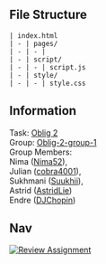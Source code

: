 <h2 class="code-line" data-line-start=0 data-line-end=1 ><a id="File_Structure_0"></a>File Structure</h2>
<pre><code class="has-line-data" data-line-start="2" data-line-end="10" class="language-sh">| index.html
| - | pages/
| - | - | 
| - | script/
| - | - | script.js
| - | style/
| - | - | style.css
</code></pre>
<h2 class="code-line" data-line-start=10 data-line-end=11 ><a id="Information_10"></a>Information</h2>
<p class="has-line-data" data-line-start="11" data-line-end="14">Task: <a href="https://oslomet.instructure.com/courses/26764/assignments/77903">Oblig 2</a></br>
Group: <a href="https://oslomet.instructure.com/groups/108129">Oblig-2-group-1</a></br>
Group Members: </br>
Nima (<a href="https://github.com/Nima52">Nima52</a>), </br>
Julian (<a href="https://github.com/cobra4001">cobra4001</a>), </br>
Sukhmani (<a href="https://github.com/Suukhii">Suukhii</a>), </br>
Astrid (<a href="https://github.com/AstridLie">AstridLie</a>) </br>
Endre (<a href="https://github.com/DJChopin">DJChopin</a>) 
</p>
<h2 class="code-line" data-line-start=15 data-line-end=16 ><a id="Nav_15"></a>Nav</h2>
<p class="has-line-data" data-line-start="16" data-line-end="18"><a href="https://classroom.github.com/a/c5dQSE64"><img src="https://classroom.github.com/assets/deadline-readme-button-24ddc0f5d75046c5622901739e7c5dd533143b0c8e959d652212380cedb1ea36.svg" alt="Review Assignment"></a><br>
</p>
